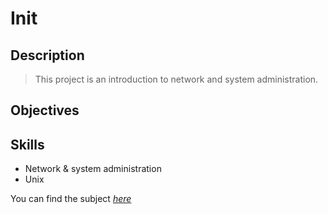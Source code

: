 # Init

## Description
>This project is an introduction to network and system administration.

## Objectives

## Skills
* Network & system administration
* Unix

You can find the subject [_here_](https://github.com/remyoster/42_cursus/blob/main/first_year/06_init/.ressources/init.en.pdf)
